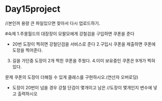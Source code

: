 # Day15project

//본인꺼 용량 큰 파일있으면 찾아서 다시 업로드하기.

#숙제
1.주몽월드의 대장장이 모팔모에게 강철검을 구입하면 쿠폰을 준다
 - 20번 도장이 찍히면 강철단검을 서비스로 준다
 2.구입시 쿠폰을 제출하면 쿠폰에 도장을 찍어준다.
 3. 길을 가던중 도장이 2개 찍힌 쿠폰을 주웠다.
 4.이미 보유중인 쿠폰은 9개가 찍혀 있다.
 
 문제
 쿠폰의 도장이 더해질 수 있게 클래스를 구현하시오.(연산자 오버로딩)
 - 도장이 20번이 넘을 경우 강철 단검이 몇개이고 남은 
 //도장이 몇개인지 변수에 넣고 출력하시오
